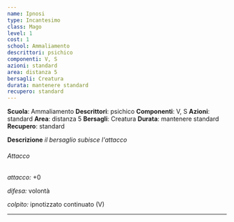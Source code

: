 ```yaml
---
name: Ipnosi
type: Incantesimo
class: Mago
level: 1
cost: 1
school: Ammaliamento
descrittori: psichico
componenti: V, S
azioni: standard
area: distanza 5
bersagli: Creatura
durata: mantenere standard
recupero: standard
---
```

**Scuola**: Ammaliamento
**Descrittori**: psichico
**Componenti**: V, S
**Azioni**: standard
**Area**: distanza 5
**Bersagli**: Creatura
**Durata**: mantenere standard
**Recupero**: standard

**Descrizione**
*il bersaglio subisce l'attacco*

###### Attacco

*attacco:* +0

*difesa:* volontà

*colpito:* ipnotizzato continuato (V)

---